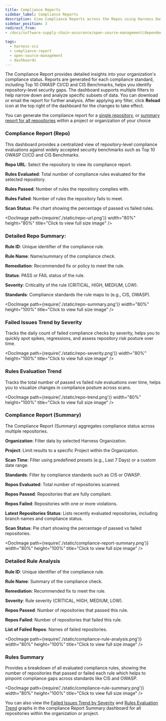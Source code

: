 ```yaml
---
title: Compliance Reports
sidebar_label: Compliance Reports
description: View Compliance Reports across the Repos using Harness Dashboards
sidebar_position: 3
redirect_from:
- /docs/software-supply-chain-assurance/open-source-management/dependencies/compliance

tags:
  - harness-scs 
  - compliance-report
  - open-source-management
  - dashboards
---
```



The Compliance Report provides detailed insights into your organization's compliance status. Reports are generated for each compliance standard, including Top 10 OWASP CI/CD and CIS Benchmarks, helps you identify repository-level security gaps. The dashboard supports multiple filters to help narrow down and analyze specific subsets of data. You can download or email the report for further analysis. After applying any filter, click **Reload** icon at the top right of the dashboard for the changes to take effect.

You can generate the compliance report for a [single repository](/docs/software-supply-chain-assurance/open-source-management/dependencies/compliance#compliance-report-repo), or [summary report for all repositories](/docs/software-supply-chain-assurance/open-source-management/dependencies/compliance#compliance-report-summary) within a project or organization of your choice


### Compliance Report (Repo)


This dashboard provides a centralized view of repository-level compliance evaluations against widely accepted security benchmarks such as Top 10 OWASP CI/CD and CIS Benchmarks.



**Repo URL**: Select the repository to view its compliance report.

**Rules Evaluated**: Total number of compliance rules evaluated for the selected repository.

**Rules Passed**: Number of rules the repository complies with.

**Rules Failed**: Number of rules the repository fails to meet.

**Scan Status**: Pie chart showing the percentage of passed vs failed rules.


<DocImage path={require('./static/repo-url.png')} width="80%" height="80%" title="Click to view full size image" />

### Detailed Repo Summary:


**Rule ID**: Unique identifier of the compliance rule.

**Rule Name**: Name/summary of the compliance check.

**Remediation**: Recommended fix or policy to meet the rule.

**Status**: PASS or FAIL status of the rule.

**Severity**: Criticality of the rule (CRITICAL, HIGH, MEDIUM, LOW).

**Standards**: Compliance standards the rule maps to (e.g., CIS, OWASP).

<DocImage path={require('./static/repo-summary.png')} width="80%" height="100%" title="Click to view full size image" />


### Failed Issues Trend by Severity

Tracks the daily count of failed compliance checks by severity, helps you to quickly spot spikes, regressions, and assess repository risk posture over time.

<DocImage path={require('./static/repo-severity.png')} width="80%" height="100%" title="Click to view full size image" />

### Rules Evaluation Trend

Tracks the total number of passed vs failed rule evaluations over time, helps you to visualize changes in compliance posture across scans.

<DocImage path={require('./static/repo-trend.png')} width="80%" height="100%" title="Click to view full size image" />


### Compliance Report (Summary)

The Compliance Report (Summary) aggregates compliance status across multiple repositories.

**Organization**: Filter data by selected Harness Organization.

**Project**: Limit results to a specific Project within the Organization.

**Scan Time**: Filter using predefined presets (e.g., Last 7 Days) or a custom date range.

**Standards**: Filter by compliance standards such as CIS or OWASP.

**Repos Evaluated**: Total number of repositories scanned.

**Repos Passed**: Repositories that are fully compliant.

**Repos Failed**: Repositories with one or more violations.

**Latest Repositories Status**: Lists recently evaluated repositories, including branch names and compliance status.

**Scan Status**: Pie chart showing the percentage of passed vs failed repositories.

<DocImage path={require('./static/compliance-report-summary.png')} width="80%" height="100%" title="Click to view full size image" />


### Detailed Rule Analysis



**Rule ID**: Unique identifier of the compliance rule.

**Rule Name**: Summary of the compliance check.

**Remediation**: Recommended fix to meet the rule.

**Severity**: Rule severity (CRITICAL, HIGH, MEDIUM, LOW).

**Repos Passed**: Number of repositories that passed this rule.

**Repos Failed**: Number of repositories that failed this rule.

**List of Failed Repos**: Names of failed repositories.

<DocImage path={require('./static/compliance-rule-analysis.png')} width="80%" height="100%" title="Click to view full size image" />


### Rules Summary

Provides a breakdown of all evaluated compliance rules, showing the number of repositories that passed or failed each rule which helps to pinpoint compliance gaps across standards like CIS and OWASP.

<DocImage path={require('./static/compliance-rule-summary.png')} width="80%" height="100%" title="Click to view full size image" />

You can also view the [Failed Issues Trend by Severity](/docs/software-supply-chain-assurance/open-source-management/dependencies/compliance#failed-issues-trend-by-severity) and [Rules Evaluation Trend](/docs/software-supply-chain-assurance/open-source-management/dependencies/compliance#rules-evaluation-trend) graphs in the compliance Report Summary dashboard for all repositories within the organization or project.